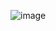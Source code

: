 ![image](https://user-images.githubusercontent.com/43021541/139202805-15bde1ac-ba6a-4086-b959-db23efad4cf6.png)
